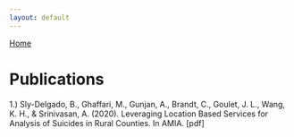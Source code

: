 ```yaml
---
layout: default
---
```


[Home](./)

# Publications



1.) Sly-Delgado, B., Ghaffari, M., Gunjan, A., Brandt, C., Goulet, J. L., Wang, K. H., & Srinivasan, A. (2020). Leveraging Location Based Services for Analysis of Suicides in Rural Counties. In AMIA. [pdf]


